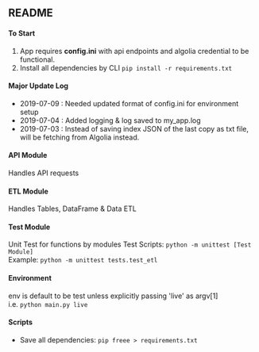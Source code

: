 ## README

#### To Start
  1. App requires  **config.ini** with api endpoints and algolia credential to be functional.
  2. Install all dependencies by CLI ```pip install -r requirements.txt```
#### Major Update Log
  * 2019-07-09 : Needed updated format of config.ini for environment setup
  * 2019-07-04 : Added logging & log saved to my_app.log
  * 2019-07-03 : Instead of saving index JSON of the last copy as txt file, will be fetching from Algolia instead. 

#### API Module
Handles API requests

#### ETL Module
Handles Tables, DataFrame & Data ETL

#### Test Module
Unit Test for functions by modules
Test Scripts: ```python -m unittest [Test Module]```   
Example: ```python -m unittest tests.test_etl```

#### Environment
env is default to be test unless explicitly passing 'live' as argv[1]   
i.e. ```python main.py live```

#### Scripts
  * Save all dependencies: ```pip freee > requirements.txt```

  

